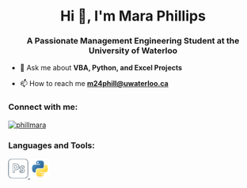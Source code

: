 <h1 align="center">Hi 👋, I'm Mara Phillips</h1>
<h3 align="center">A Passionate Management Engineering Student at the University of Waterloo</h3>

- 💬 Ask me about **VBA, Python, and Excel Projects**

- 📫 How to reach me **m24phill@uwaterloo.ca**

<h3 align="left">Connect with me:</h3>
<p align="left">
<a href="https://linkedin.com/in/phillmara" target="blank"><img align="center" src="https://raw.githubusercontent.com/rahuldkjain/github-profile-readme-generator/master/src/images/icons/Social/linked-in-alt.svg" alt="phillmara" height="30" width="40" /></a>
</p>

<h3 align="left">Languages and Tools:</h3>
<p align="left"> <a href="https://www.photoshop.com/en" target="_blank" rel="noreferrer"> <img src="https://raw.githubusercontent.com/devicons/devicon/master/icons/photoshop/photoshop-line.svg" alt="photoshop" width="40" height="40"/> </a> <a href="https://www.python.org" target="_blank" rel="noreferrer"> <img src="https://raw.githubusercontent.com/devicons/devicon/master/icons/python/python-original.svg" alt="python" width="40" height="40"/> </a> </p>

